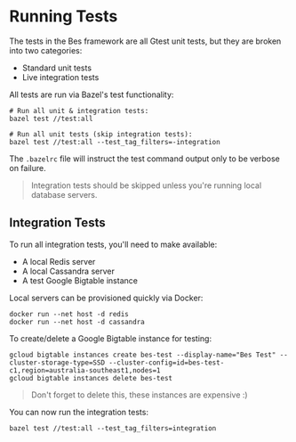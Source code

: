 Running Tests
=============
The tests in the Bes framework are all Gtest unit tests, but they are broken into two categories:

* Standard unit tests
* Live integration tests

All tests are run via Bazel's test functionality:

    # Run all unit & integration tests:
    bazel test //test:all
    
    # Run all unit tests (skip integration tests):
    bazel test //test:all --test_tag_filters=-integration

The `.bazelrc` file will instruct the test command output only to be verbose on failure.

> Integration tests should be skipped unless you're running local database servers. 

Integration Tests
-----------------
To run all integration tests, you'll need to make available:

* A local Redis server
* A local Cassandra server
* A test Google Bigtable instance

Local servers can be provisioned quickly via Docker:

    docker run --net host -d redis
    docker run --net host -d cassandra

To create/delete a Google Bigtable instance for testing:

    gcloud bigtable instances create bes-test --display-name="Bes Test" --cluster-storage-type=SSD --cluster-config=id=bes-test-c1,region=australia-southeast1,nodes=1
    gcloud bigtable instances delete bes-test

> Don't forget to delete this, these instances are expensive :)

You can now run the integration tests:

    bazel test //test:all --test_tag_filters=integration

